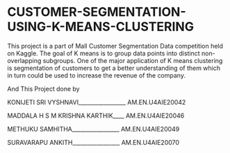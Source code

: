 # CUSTOMER-SEGMENTATION-USING-K-MEANS-CLUSTERING
This project is a part of Mall Customer Segmentation Data competition held on Kaggle. The goal of K means is to group data points into distinct non-overlapping subgroups. One of the major application of K means clustering is segmentation of customers to get a better understanding of them which in turn could be used to increase the revenue of the company.

And This Project done by

KONIJETI SRI VYSHNAVI_________________              AM.EN.U4AIE20042

MADDALA H S M KRISHNA KARTHIK____   AM.EN.U4AIE20046

METHUKU SAMHITHA_________________                 AM.EN.U4AIE20049

SURAVARAPU ANKITH_________________          AM.EN.U4AIE20070
